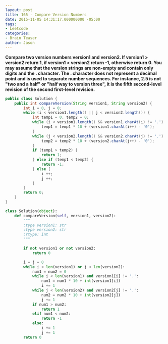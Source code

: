 ```yaml
---
layout: post
title: 165 - Compare Version Numbers
date: 2015-11-05 14:31:17.000000000 -05:00
tags:
- Leetcode
categories:
- Brain Teaser
author: Jason
---
```

**Compare two version numbers version1 and version2. If version1 > version2 return 1, if version1 &lt; version2 return -1, otherwise return 0. You may assume that the version strings are non-empty and contain only digits and the . character. The . character does not represent a decimal point and is used to separate number sequences. For instance, 2.5 is not "two and a half" or "half way to version three", it is the fifth second-level revision of the second first-level revision.**


``` java
public class Solution {
    public int compareVersion(String version1, String version2) {
        int i = 0, j = 0;
        while (i < version1.length() || j < version2.length()) {
            int temp1 = 0, temp2 = 0;
            while (i < version1.length() && version1.charAt(i) != '.') {
                temp1 = temp1 * 10 + (version1.charAt(i++) - '0');
            }
            while (j < version2.length() && version2.charAt(j) != '.') {
                temp2 = temp2 * 10 + (version2.charAt(j++) - '0');
            }
            if (temp1 > temp2) {
                return 1;
            } else if (temp1 < temp2) {
                return -1;
            } else {
                i ++;
                j ++;
            }
        }
        return 0;
    }
}
```

``` python
class Solution(object):
    def compareVersion(self, version1, version2):
        """
        :type version1: str
        :type version2: str
        :rtype: int
        """

        if not version1 or not version2:
            return 0

        i = j = 0
        while i < len(version1) or j < len(version2):
            num1 = num2 = 0
            while i < len(version1) and version1[i] != '.':
                num1 = num1 * 10 + int(version1[i])
                i += 1
            while j < len(version2) and version2[j] != '.':
                num2 = num2 * 10 + int(version2[j])
                j += 1
            if num1 > num2:
                return 1
            elif num1 < num2:
                return -1
            else:
                i += 1
                j += 1
        return 0
```
